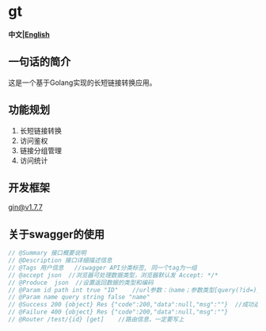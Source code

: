 # gt

**中文|[English](https://github.com/bingfenglai/gt/blob/main/README.md)** 

## 一句话的简介

这是一个基于Golang实现的长短链接转换应用。
## 功能规划
1. 长短链接转换
2. 访问鉴权
3. 链接分组管理
4. 访问统计
## 开发框架
gin@v1.7.7

## 关于swagger的使用

```go
// @Summary 接口概要说明
// @Description 接口详细描述信息
// @Tags 用户信息   //swagger API分类标签, 同一个tag为一组
// @accept json  //浏览器可处理数据类型，浏览器默认发 Accept: */*
// @Produce  json  //设置返回数据的类型和编码
// @Param id path int true "ID"    //url参数：（name；参数类型[query(?id=),path(/123)]；数据类型；required；参数描述）
// @Param name query string false "name"
// @Success 200 {object} Res {"code":200,"data":null,"msg":""}  //成功返回的数据结构， 最后是示例
// @Failure 400 {object} Res {"code":200,"data":null,"msg":""}
// @Router /test/{id} [get]    //路由信息，一定要写上
```

